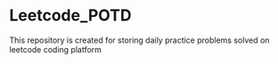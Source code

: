 # Leetcode_POTD
This repository is created for storing daily practice problems solved on leetcode coding platform
